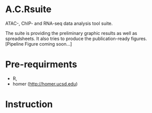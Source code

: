 # A.C.Rsuite
ATAC-, ChIP- and RNA-seq data analysis tool suite.

The suite is providing the preliminary graphic results as well as spreadsheets. It also tries to produce the publication-ready figures.
[Pipeline Figure coming soon...]

# Pre-requirments
  - R,
  - homer (http://homer.ucsd.edu)

# Instruction
